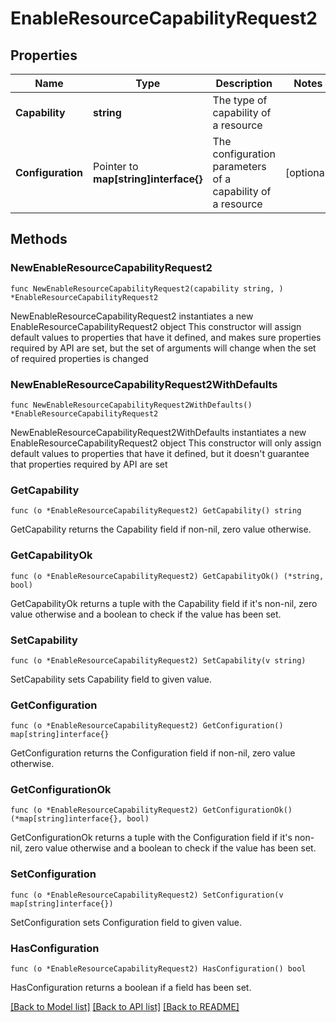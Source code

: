 # EnableResourceCapabilityRequest2

## Properties

Name | Type | Description | Notes
------------ | ------------- | ------------- | -------------
**Capability** | **string** | The type of capability of a resource | 
**Configuration** | Pointer to **map[string]interface{}** | The configuration parameters of a capability of a resource | [optional] 

## Methods

### NewEnableResourceCapabilityRequest2

`func NewEnableResourceCapabilityRequest2(capability string, ) *EnableResourceCapabilityRequest2`

NewEnableResourceCapabilityRequest2 instantiates a new EnableResourceCapabilityRequest2 object
This constructor will assign default values to properties that have it defined,
and makes sure properties required by API are set, but the set of arguments
will change when the set of required properties is changed

### NewEnableResourceCapabilityRequest2WithDefaults

`func NewEnableResourceCapabilityRequest2WithDefaults() *EnableResourceCapabilityRequest2`

NewEnableResourceCapabilityRequest2WithDefaults instantiates a new EnableResourceCapabilityRequest2 object
This constructor will only assign default values to properties that have it defined,
but it doesn't guarantee that properties required by API are set

### GetCapability

`func (o *EnableResourceCapabilityRequest2) GetCapability() string`

GetCapability returns the Capability field if non-nil, zero value otherwise.

### GetCapabilityOk

`func (o *EnableResourceCapabilityRequest2) GetCapabilityOk() (*string, bool)`

GetCapabilityOk returns a tuple with the Capability field if it's non-nil, zero value otherwise
and a boolean to check if the value has been set.

### SetCapability

`func (o *EnableResourceCapabilityRequest2) SetCapability(v string)`

SetCapability sets Capability field to given value.


### GetConfiguration

`func (o *EnableResourceCapabilityRequest2) GetConfiguration() map[string]interface{}`

GetConfiguration returns the Configuration field if non-nil, zero value otherwise.

### GetConfigurationOk

`func (o *EnableResourceCapabilityRequest2) GetConfigurationOk() (*map[string]interface{}, bool)`

GetConfigurationOk returns a tuple with the Configuration field if it's non-nil, zero value otherwise
and a boolean to check if the value has been set.

### SetConfiguration

`func (o *EnableResourceCapabilityRequest2) SetConfiguration(v map[string]interface{})`

SetConfiguration sets Configuration field to given value.

### HasConfiguration

`func (o *EnableResourceCapabilityRequest2) HasConfiguration() bool`

HasConfiguration returns a boolean if a field has been set.


[[Back to Model list]](../README.md#documentation-for-models) [[Back to API list]](../README.md#documentation-for-api-endpoints) [[Back to README]](../README.md)


